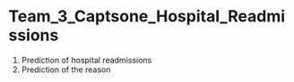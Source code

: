 # Team_3_Captsone_Hospital_Readmissions
1) Prediction of hospital readmissions
2) Prediction of the reason

